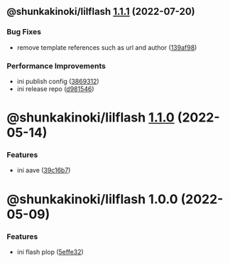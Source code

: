 ## @shunkakinoki/lilflash [1.1.1](https://github.com/shunkakinoki/contracts/compare/@shunkakinoki/lilflash@1.1.0...@shunkakinoki/lilflash@1.1.1) (2022-07-20)

### Bug Fixes

- remove template references such as url and author ([139af98](https://github.com/shunkakinoki/contracts/commit/139af98ef46346d25875224520c58502befa44c1))

### Performance Improvements

- ini publish config ([3869312](https://github.com/shunkakinoki/contracts/commit/3869312ec4a979930e54bacb6ebae3d2078818cd))
- ini release repo ([d981546](https://github.com/shunkakinoki/contracts/commit/d981546cf1a440703acee787be764d3afaf053bc))

# @shunkakinoki/lilflash [1.1.0](https://github.com/shunkakinoki/contracts/compare/@shunkakinoki/lilflash@1.0.0...@shunkakinoki/lilflash@1.1.0) (2022-05-14)

### Features

- ini aave ([39c16b7](https://github.com/shunkakinoki/contracts/commit/39c16b7cca1c696859401ce339cfdfac22eeff5e))

# @shunkakinoki/lilflash 1.0.0 (2022-05-09)

### Features

- ini flash plop ([5effe32](https://github.com/shunkakinoki/contracts/commit/5effe3268ff8bb85003451e38d10c24104f78f7b))
